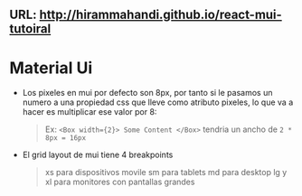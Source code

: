 ## URL: http://hirammahandi.github.io/react-mui-tutoiral

# Material Ui

- Los pixeles en mui por defecto son 8px, por tanto si le pasamos un numero a una propiedad css que lleve como atributo pixeles, lo que va a hacer es multiplicar ese valor por 8:

  > Ex: `<Box width={2}> Some Content </Box>` tendria un ancho de `2 * 8px = 16px`

- El grid layout de mui tiene 4 breakpoints
  > xs para dispositivos movile
  > sm para tablets
  > md para desktop
  > lg y xl para monitores con pantallas grandes
